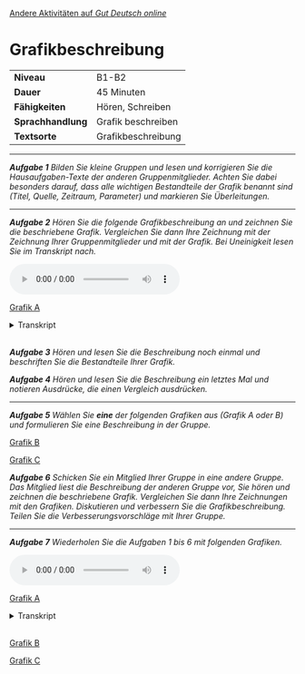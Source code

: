 [Andere Aktivitäten auf *Gut Deutsch
online*](https://daniel-jach.github.io/gutDeutsch-online/index.html)

Grafikbeschreibung
==================

<table>
<tbody>
<tr class="odd">
<td><strong>Niveau</strong></td>
<td>B1-B2</td>
</tr>
<tr class="even">
<td><strong>Dauer</strong></td>
<td>45 Minuten</td>
</tr>
<tr class="odd">
<td><strong>Fähigkeiten</strong></td>
<td>Hören, Schreiben</td>
</tr>
<tr class="even">
<td><strong>Sprachhandlung</strong></td>
<td>Grafik beschreiben</td>
</tr>
<tr class="odd">
<td><strong>Textsorte</strong></td>
<td>Grafikbeschreibung</td>
</tr>
</tbody>
</table>

------------------------------------------------------------------------

***Aufgabe 1** Bilden Sie kleine Gruppen und lesen und korrigieren Sie
die Hausaufgaben-Texte der anderen Gruppenmitglieder. Achten Sie dabei
besonders darauf, dass alle wichtigen Bestandteile der Grafik benannt
sind (Titel, Quelle, Zeitraum, Parameter) und markieren Sie
Überleitungen.*

------------------------------------------------------------------------

***Aufgabe 2** Hören Sie die folgende Grafikbeschreibung an und zeichnen
Sie die beschriebene Grafik. Vergleichen Sie dann Ihre Zeichnung mit der
Zeichnung Ihrer Gruppenmitglieder und mit der Grafik. Bei Uneinigkeit
lesen Sie im Transkript nach.*

<audio controls id="meinAudio" src="./audios/Grafik-CO2-Emissionen-Audio.mp3" preload="auto">
</audio>

<a href="./images/Grafik-Emissionen-A.png">Grafik A</a>

<details>

<summary>Transkript</summary> **Erderwärmung**

Die Erde wird sich in den nächsten Jahren stark erwärmen. Eine wichtige
Ursache für diese Entwicklung ist der Anstieg von CO2 in der Atmosphäre.
Wissenschaftler und Bürgerinnen fordern daher, dass der CO2-Ausstoß
global gesenkt wird. Manche Volkswirtschaften produzieren aber mehr CO2
als andere. Die folgende Grafik vergleicht den CO2-Ausstoß ausgewählter
Länder im Jahr 2017. Die Daten stammen von der OECD.

Die Grafik zeigt die Länder China, USA, Indien, Japan, Deutschland,
Frankreich und Spanien auf der horizontalen Achse, und ihren CO2-Ausstoß
in Millionen Tonnen auf der vertikalen Achse. Der CO2-Ausstoß jedes
Landes wird als Balken dargestellt. Je höher der Balken ist, umso mehr
CO2 produziert dieses Land.

China produziert mit über 8000 Millionen Tonnen deutlich mehr CO2 als
die anderen Länder. An zweiter Stelle folgen die USA mit etwa 5000
Millionen Tonnen. Indien, Chinas Nachbarland, liegt mit etwa 2000
Millionen Tonnen CO2-Ausstoß auf dem dritten Platz. Danach folgen Japan
und Deutschland mit etwa 1000 bzw. 700 Millionen Tonnen. Frankreich und
Spanien produzieren beide weniger als 500 Millionen Tonnen CO2.

Die Zahlen zeigen einen eindeutigen Zusammenhang zwischen
Bevölkerungszahl und CO2-Ausstoß: Je größer die Bevölkerung eines Landes
ist, desto größer ist auch sein CO2-Ausstoß. Eine Ausnahme bildet
Indien, das trotz größerer Bevölkerung weniger CO2 produziert als die
USA. Das hat möglicherweise mit der geringeren Industrialisierung der
indischen Wirtschaft und weniger motorisiertem Individualverkehr zu tun.
Der immense CO2-Ausstoß Chinas wird vermutlich von der großen
Bevölkerung und der relativ späten Industrialisierung verursacht.
Dagegen produzieren Länder mit relativ kleinen Bevölkerungen und
überwiegend postindustrieller Wirtschaft wie Deutschland, Frankreich und
Spanien vergleichsweise wenig CO2.
</details>

<br> ***Aufgabe 3** Hören und lesen Sie die Beschreibung noch einmal und
beschriften Sie die Bestandteile Ihrer Grafik.*

***Aufgabe 4** Hören und lesen Sie die Beschreibung ein letztes Mal und
notieren Ausdrücke, die einen Vergleich ausdrücken.*

------------------------------------------------------------------------

***Aufgabe 5** Wählen Sie **eine** der folgenden Grafiken aus (Grafik A
oder B) und formulieren Sie eine Beschreibung in der Gruppe.*

<a href="./images/Grafik-Emissionen-B.png">Grafik B</a>

<a href="./images/Grafik-Emissionen-C.png">Grafik C</a>

***Aufgabe 6** Schicken Sie ein Mitglied Ihrer Gruppe in eine andere
Gruppe. Das Mitglied liest die Beschreibung der anderen Gruppe vor, Sie
hören und zeichnen die beschriebene Grafik. Vergleichen Sie dann Ihre
Zeichnungen mit den Grafiken. Diskutieren und verbessern Sie die
Grafikbeschreibung. Teilen Sie die Verbesserungsvorschläge mit Ihrer
Gruppe.*

------------------------------------------------------------------------

***Aufgabe 7** Wiederholen Sie die Aufgaben 1 bis 6 mit folgenden
Grafiken.*

<audio controls id="meinAudio" src="./audios/Grafik-CO2-Emissionen-Entwicklung-Audio.mp3" preload="auto">
</audio>

<a href="./images/Grafik-Emissionen-Entwicklung-A.png">Grafik A</a>

<details>

<summary>Transkript</summary> **Erderwärmung**

Die Erde wird sich in den nächsten Jahren stark erwärmen. Eine wichtige
Ursache für diese Entwicklung ist der Anstieg von CO2 in der Atmosphäre.
Der CO2-Ausstoß entwickelt sich in unterschiedlichen Volkswirtschaften
verschieden. Die Grafik liefert genaue Informationen über die
Entwicklung der CO2-Emissionen seit dem Jahr 1975 in verschiedenen
Ländern.

Auf der horizontalen Achse sind die Jahreszahlen seit 1975 eingetragen,
auf der vertikalen Achse der CO2-Ausstoß in Millionen Tonnen.
Verschiedenfarbige Punkte und Linien zeigen den jährlichen CO2-Ausstoß
verschiedener Länder und seine Entwicklung über die Zeit an. Dargestellt
sind die Länder China, USA, Deutschland, Spanien, Frankreich und Indien.
Die Daten kommen von der OECD.

Eine wesentliche Entwicklung zeigt sich bei nur einem Land: China. Von
1975 bis in die Gegenwart steigt sein CO2-Ausstoß von unter 2000
Millionen Tonnen auf über 8000 Millionen Tonnen an. Vor allem ab dem
Jahr 2000 zeigt sich ein rasanter Anstieg, der erst nach 2010 auf hohem
Niveau wieder abflacht. Seit Mitte der 2000er Jahre produziert China
mehr CO2 als die USA. Die USA liegen über den gesamten Zeitraum hinweg
durchgehend bei über 4000 Millionen Tonnen CO2-Ausstoß, eine wesentliche
Veränderung zeigt sich nicht.

Der CO2-Ausstoß dieser beiden Länder liegt durchschnittlich deutlich
höher als der von Deutschland, Frankreich, Spanien und Indien. Der
CO2-Ausstoß der europäischen Länder liegt durchgehend bei unter 2000
Millionen Tonnen und sinkt langsam, aber kontinuierlich ab. In Indien
steigt der CO2-Ausstoß dagegen seit Ende der 2000er Jahre an und liegt
im Moment bei etwa 2000 Millionen Tonnen.

Besonders bemerkenswert ist die Entwicklung in China. Der rasante
Anstieg wird vermutlich von der neueren industriellen Entwicklung und
einer wachsenden Bevölkerung verursacht. Auch der Anstieg in Indien wird
vermutlich von Wirtschafts- und Bevölkerungswachstum bedingt. Die
kleineren europäischen Länder haben ihren CO2-Ausstoß zwar gesenkt,
können den Anstieg in China und Indien und den unverändert hohen
US-amerikanischen CO2-Ausstoß aber nicht ausgleichen. Wenn sich diese
Entwicklung fortsetzt, wird sich die Erde weiter erwärmen.
</details>

<br>

<a href="./images/Grafik-Emissionen-Entwicklung-B.png">Grafik B</a>

<a href="./images/Grafik-Emissionen-Entwicklung-C.png">Grafik C</a>
